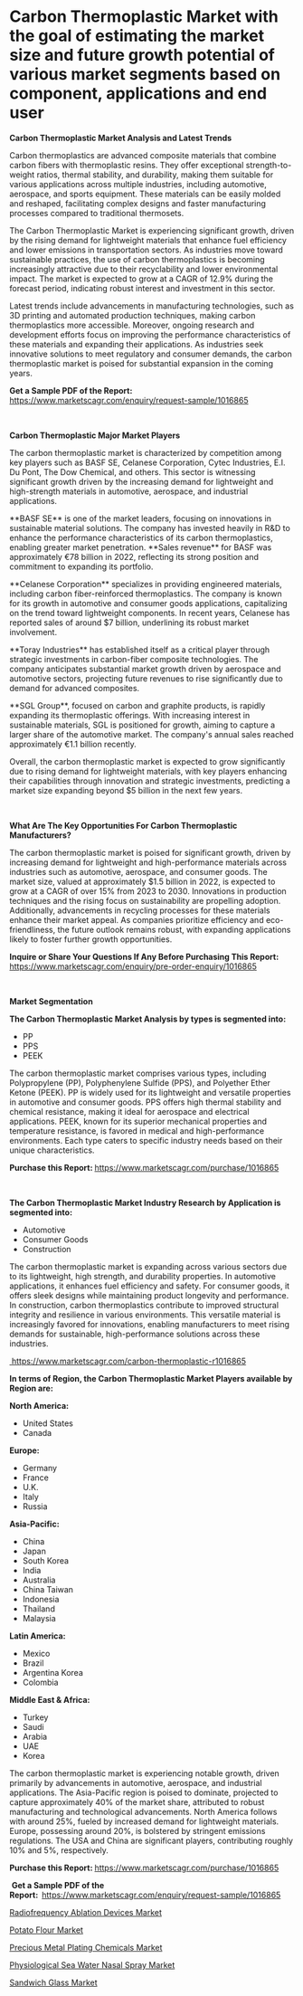 <p><h1>Carbon Thermoplastic Market with the goal of estimating the market size and future growth potential of various market segments based on component, applications and end user</h1></p><p><strong>Carbon Thermoplastic Market Analysis and Latest Trends</strong></p>
<p><p>Carbon thermoplastics are advanced composite materials that combine carbon fibers with thermoplastic resins. They offer exceptional strength-to-weight ratios, thermal stability, and durability, making them suitable for various applications across multiple industries, including automotive, aerospace, and sports equipment. These materials can be easily molded and reshaped, facilitating complex designs and faster manufacturing processes compared to traditional thermosets.</p><p>The Carbon Thermoplastic Market is experiencing significant growth, driven by the rising demand for lightweight materials that enhance fuel efficiency and lower emissions in transportation sectors. As industries move toward sustainable practices, the use of carbon thermoplastics is becoming increasingly attractive due to their recyclability and lower environmental impact. The market is expected to grow at a CAGR of 12.9% during the forecast period, indicating robust interest and investment in this sector.</p><p>Latest trends include advancements in manufacturing technologies, such as 3D printing and automated production techniques, making carbon thermoplastics more accessible. Moreover, ongoing research and development efforts focus on improving the performance characteristics of these materials and expanding their applications. As industries seek innovative solutions to meet regulatory and consumer demands, the carbon thermoplastic market is poised for substantial expansion in the coming years.</p></p>
<p><strong>Get a Sample PDF of the Report:&nbsp;</strong> <a href="https://www.marketscagr.com/enquiry/request-sample/1016865?utm_campaign=1909&utm_medium=2&utm_source=Github&utm_content=ia&utm_term=26122024&utm_id=carbon-thermoplastic">https://www.marketscagr.com/enquiry/request-sample/1016865</a></p>
<p>&nbsp;</p>
<p><strong>Carbon Thermoplastic Major Market Players</strong></p>
<p><p>The carbon thermoplastic market is characterized by competition among key players such as BASF SE, Celanese Corporation, Cytec Industries, E.I. Du Pont, The Dow Chemical, and others. This sector is witnessing significant growth driven by the increasing demand for lightweight and high-strength materials in automotive, aerospace, and industrial applications.</p><p>**BASF SE** is one of the market leaders, focusing on innovations in sustainable material solutions. The company has invested heavily in R&D to enhance the performance characteristics of its carbon thermoplastics, enabling greater market penetration. **Sales revenue** for BASF was approximately €78 billion in 2022, reflecting its strong position and commitment to expanding its portfolio.</p><p>**Celanese Corporation** specializes in providing engineered materials, including carbon fiber-reinforced thermoplastics. The company is known for its growth in automotive and consumer goods applications, capitalizing on the trend toward lightweight components. In recent years, Celanese has reported sales of around $7 billion, underlining its robust market involvement.</p><p>**Toray Industries** has established itself as a critical player through strategic investments in carbon-fiber composite technologies. The company anticipates substantial market growth driven by aerospace and automotive sectors, projecting future revenues to rise significantly due to demand for advanced composites.</p><p>**SGL Group**, focused on carbon and graphite products, is rapidly expanding its thermoplastic offerings. With increasing interest in sustainable materials, SGL is positioned for growth, aiming to capture a larger share of the automotive market. The company's annual sales reached approximately €1.1 billion recently.</p><p>Overall, the carbon thermoplastic market is expected to grow significantly due to rising demand for lightweight materials, with key players enhancing their capabilities through innovation and strategic investments, predicting a market size expanding beyond $5 billion in the next few years.</p></p>
<p>&nbsp;</p>
<p><strong>What Are The Key Opportunities For Carbon Thermoplastic Manufacturers?</strong></p>
<p><p>The carbon thermoplastic market is poised for significant growth, driven by increasing demand for lightweight and high-performance materials across industries such as automotive, aerospace, and consumer goods. The market size, valued at approximately $1.5 billion in 2022, is expected to grow at a CAGR of over 15% from 2023 to 2030. Innovations in production techniques and the rising focus on sustainability are propelling adoption. Additionally, advancements in recycling processes for these materials enhance their market appeal. As companies prioritize efficiency and eco-friendliness, the future outlook remains robust, with expanding applications likely to foster further growth opportunities.</p></p>
<p><strong>Inquire or Share Your Questions If Any Before Purchasing This Report:</strong> <a href="https://www.marketscagr.com/enquiry/pre-order-enquiry/1016865?utm_campaign=1909&utm_medium=2&utm_source=Github&utm_content=ia&utm_term=26122024&utm_id=carbon-thermoplastic">https://www.marketscagr.com/enquiry/pre-order-enquiry/1016865</a></p>
<p>&nbsp;</p>
<p><strong>Market Segmentation</strong></p>
<p><strong>The Carbon Thermoplastic Market Analysis by types is segmented into:</strong></p>
<p><ul><li>PP</li><li>PPS</li><li>PEEK</li></ul></p>
<p><p>The carbon thermoplastic market comprises various types, including Polypropylene (PP), Polyphenylene Sulfide (PPS), and Polyether Ether Ketone (PEEK). PP is widely used for its lightweight and versatile properties in automotive and consumer goods. PPS offers high thermal stability and chemical resistance, making it ideal for aerospace and electrical applications. PEEK, known for its superior mechanical properties and temperature resistance, is favored in medical and high-performance environments. Each type caters to specific industry needs based on their unique characteristics.</p></p>
<p><strong>Purchase this Report:&nbsp;</strong><a href="https://www.marketscagr.com/purchase/1016865?utm_campaign=1909&utm_medium=2&utm_source=Github&utm_content=ia&utm_term=26122024&utm_id=carbon-thermoplastic">https://www.marketscagr.com/purchase/1016865</a></p>
<p>&nbsp;</p>
<p><strong>The Carbon Thermoplastic Market Industry Research by Application is segmented into:</strong></p>
<p><ul><li>Automotive</li><li>Consumer Goods</li><li>Construction</li></ul></p>
<p><p>The carbon thermoplastic market is expanding across various sectors due to its lightweight, high strength, and durability properties. In automotive applications, it enhances fuel efficiency and safety. For consumer goods, it offers sleek designs while maintaining product longevity and performance. In construction, carbon thermoplastics contribute to improved structural integrity and resilience in various environments. This versatile material is increasingly favored for innovations, enabling manufacturers to meet rising demands for sustainable, high-performance solutions across these industries.</p></p>
<p><a href="https://www.marketscagr.com/carbon-thermoplastic-r1016865?utm_campaign=1909&utm_medium=2&utm_source=Github&utm_content=ia&utm_term=26122024&utm_id=carbon-thermoplastic">&nbsp;https://www.marketscagr.com/carbon-thermoplastic-r1016865</a></p>
<p><strong>In terms of Region, the Carbon Thermoplastic Market Players available by Region are:</strong></p>
<p>
    <p> <strong> North America: </strong>
        <ul>
            <li>United States</li>
            <li>Canada</li>
        </ul>
        </p> 
    <p> <strong> Europe: </strong>
        <ul>
            <li>Germany</li>
            <li>France</li>
            <li>U.K.</li>
            <li>Italy</li>
            <li>Russia</li>
        </ul>
        </p> 
    <p> <strong> Asia-Pacific: </strong>
        <ul>
            <li>China</li>
            <li>Japan</li>
            <li>South Korea</li>
            <li>India</li>
            <li>Australia</li>
            <li>China Taiwan</li>
            <li>Indonesia</li>
            <li>Thailand</li>
            <li>Malaysia</li>
        </ul>
        </p> 
    <p> <strong> Latin America: </strong>
        <ul>
            <li>Mexico</li>
            <li>Brazil</li>
            <li>Argentina Korea</li>
            <li>Colombia</li>
        </ul>
        </p> 
    <p> <strong> Middle East & Africa: </strong>
        <ul>
            <li>Turkey</li>
            <li>Saudi</li>
            <li>Arabia</li>
            <li>UAE</li>
            <li>Korea</li>
        </ul>
    </p>
    </p>
<p><p>The carbon thermoplastic market is experiencing notable growth, driven primarily by advancements in automotive, aerospace, and industrial applications. The Asia-Pacific region is poised to dominate, projected to capture approximately 40% of the market share, attributed to robust manufacturing and technological advancements. North America follows with around 25%, fueled by increased demand for lightweight materials. Europe, possessing around 20%, is bolstered by stringent emissions regulations. The USA and China are significant players, contributing roughly 10% and 5%, respectively.</p></p>
<p><strong>Purchase this Report: </strong><a href="https://www.marketscagr.com/purchase/1016865?utm_campaign=1909&utm_medium=2&utm_source=Github&utm_content=ia&utm_term=26122024&utm_id=carbon-thermoplastic">https://www.marketscagr.com/purchase/1016865</a></p>
<p>&nbsp;<strong>Get a Sample PDF of the Report:&nbsp;&nbsp;</strong><a href="https://www.marketscagr.com/enquiry/request-sample/1016865?utm_campaign=1909&utm_medium=2&utm_source=Github&utm_content=ia&utm_term=26122024&utm_id=carbon-thermoplastic">https://www.marketscagr.com/enquiry/request-sample/1016865</a></p>
<p><strong></strong></p>
<p><p><a href="https://www.linkedin.com/pulse/radiofrequency-ablation-devices-market-research-report-2024-ofibf?utm_campaign=1909&utm_medium=2&utm_source=Github&utm_content=ia&utm_term=26122024&utm_id=carbon-thermoplastic">Radiofrequency Ablation Devices Market</a></p><p><a href="https://www.linkedin.com/pulse/potato-flour-market-size-types-share-forecast-research-wawxe?utm_campaign=1909&utm_medium=2&utm_source=Github&utm_content=ia&utm_term=26122024&utm_id=carbon-thermoplastic">Potato Flour Market</a></p><p><a href="https://www.linkedin.com/pulse/discovering-precious-metal-plating-chemicalsmarkets-types-yhfif?utm_campaign=1909&utm_medium=2&utm_source=Github&utm_content=ia&utm_term=26122024&utm_id=carbon-thermoplastic">Precious Metal Plating Chemicals Market</a></p><p><a href="https://www.linkedin.com/pulse/physiological-sea-water-nasal-spray-market-insights-size-ezzbf?utm_campaign=1909&utm_medium=2&utm_source=Github&utm_content=ia&utm_term=26122024&utm_id=carbon-thermoplastic">Physiological Sea Water Nasal Spray Market</a></p><p><a href="https://www.linkedin.com/pulse/sandwich-glass-market-size-forecast-2024-2031-cagr-64-development-5y48f?utm_campaign=1909&utm_medium=2&utm_source=Github&utm_content=ia&utm_term=26122024&utm_id=carbon-thermoplastic">Sandwich Glass Market</a></p></p>